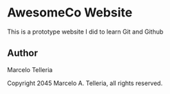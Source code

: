 #	AwesomeCo	Website

This	is	a	prototype	website	I	did	to	learn	Git	and	Github

##	Author

Marcelo Telleria

Copyright	2045	Marcelo A. Telleria,	all	rights	reserved.